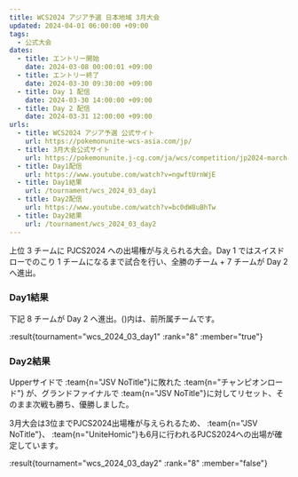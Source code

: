 ```yaml
---
title: WCS2024 アジア予選 日本地域 3月大会
updated: 2024-04-01 06:00:00 +09:00
tags:
  - 公式大会
dates:
  - title: エントリー開始
    date: 2024-03-08 00:00:01 +09:00
  - title: エントリー終了
    date: 2024-03-30 09:30:00 +09:00
  - title: Day 1 配信
    date: 2024-03-30 14:00:00 +09:00
  - title: Day 2 配信
    date: 2024-03-31 12:00:00 +09:00
urls:
  - title: WCS2024 アジア予選 公式サイト
    url: https://pokemonunite-wcs-asia.com/jp/
  - title: 3月大会公式サイト
    url: https://pokemonunite.j-cg.com/ja/wcs/competition/jp2024-march-day1
  - title: Day1配信
    url: https://www.youtube.com/watch?v=ngwftUrnWjE
  - title: Day1結果
    url: /tournament/wcs_2024_03_day1
  - title: Day2配信
    url: https://www.youtube.com/watch?v=bc0dW8uBhTw
  - title: Day2結果
    url: /tournament/wcs_2024_03_day2
---
```


上位 3 チームに PJCS2024 への出場権が与えられる大会。Day 1 ではスイスドローでのこり 1 チームになるまで試合を行い、全勝のチーム + 7 チームが Day 2 へ進出。


### Day1結果

下記 8 チームが Day 2 へ進出。()内は、前所属チームです。

:result{tournament="wcs_2024_03_day1" :rank="8" :member="true"}

### Day2結果

Upperサイドで :team{n="JSV NoTitle"}に敗れた :team{n="チャンピオンロード"} が、グランドファイナルで :team{n="JSV NoTitle"}に対してリセット、そのまま次戦も勝ち、優勝しました。

3月大会は3位までPJCS2024出場権が与えられるため、 :team{n="JSV NoTitle"}、 :team{n="UniteHomic"}も6月に行われるPJCS2024への出場が確定しています。

:result{tournament="wcs_2024_03_day2" :rank="8" :member="false"}
